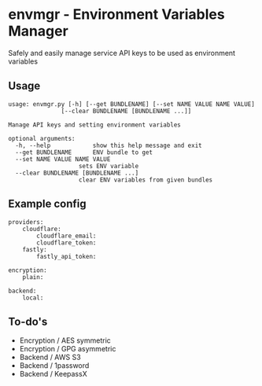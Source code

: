 # envmgr - Environment Variables Manager
Safely and easily manage service API keys to be used as environment variables

## Usage
    usage: envmgr.py [-h] [--get BUNDLENAME] [--set NAME VALUE NAME VALUE]
                   [--clear BUNDLENAME [BUNDLENAME ...]]
    
    Manage API keys and setting environment variables
    
    optional arguments:
      -h, --help            show this help message and exit
      --get BUNDLENAME      ENV bundle to get
      --set NAME VALUE NAME VALUE
                        sets ENV variable
      --clear BUNDLENAME [BUNDLENAME ...]
                        clear ENV variables from given bundles

## Example config
    providers:
        cloudflare:
            cloudflare_email:
            cloudflare_token:
        fastly:
            fastly_api_token:

    encryption:
        plain:
    
    backend:
        local:

## To-do's
* Encryption / AES symmetric
* Encryption / GPG asymmetric
* Backend / AWS S3
* Backend / 1password
* Backend / KeepassX
